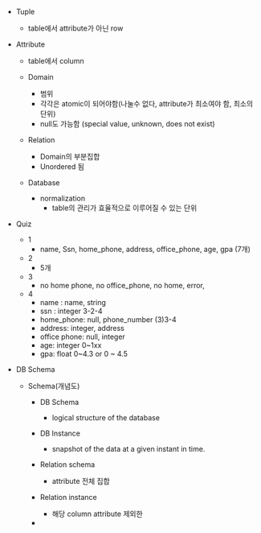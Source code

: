 - Tuple
	- table에서 attribute가 아닌 row
- Attribute
	- table에서 column
	
	- Domain
		- 범위
		- 각각은 atomic이 되어야함(나눌수 없다, attribute가 최소여야 함, 최소의 단위)
		- null도 가능함 (special value, unknown, does not exist)
	
	- Relation
		- Domain의 부분집합
		- Unordered 됨
	
	- Database
		- normalization
			- table의 관리가 효율적으로 이루어질 수 있는 단위
	
- Quiz
	- 1
		- name, Ssn, home_phone, address, office_phone, age, gpa (7개)
	- 2
		- 5개
	- 3
		- no home phone,  no office_phone, no home, error, 
	- 4
		- name : name, string
		- ssn : integer 3-2-4
		- home_phone: null, phone_number (3)3-4
		- address: integer, address
		- office phone: null, integer
		- age: integer 0~1xx
		- gpa: float 0~4.3 or 0 ~ 4.5

- DB Schema
	- Schema(개념도)
		- DB Schema
			- logical structure of the database
		- DB Instance
			- snapshot of the data at a given instant in time.
		
		- Relation schema
			- attribute 전체 집합
		- Relation instance
			- 해당 column attribute 제외한
		- 